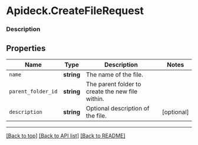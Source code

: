 # Apideck.CreateFileRequest

### Description

## Properties
Name | Type | Description | Notes
------------ | ------------- | ------------- | -------------
`name` | **string** | The name of the file. | 
`parent_folder_id` | **string** | The parent folder to create the new file within. | 
`description` | **string** | Optional description of the file. | [optional] 





---

[[Back to top]](#) [[Back to API list]](../../../../README.md#documentation-for-api-endpoints) [[Back to README]](../../../../README.md)



